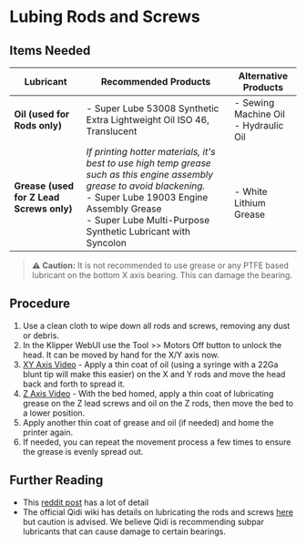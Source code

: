 # Lubing Rods and Screws

## Items Needed

| Lubricant | Recommended Products                                                                | Alternative Products |
|-----------------|-----------------------------------------------------------------------------|--------------|
| **Oil (used for Rods only)**        | - Super Lube 53008 Synthetic Extra Lightweight Oil ISO 46, Translucent | - Sewing Machine Oil <br> - Hydraulic Oil|
| **Grease (used for Z Lead Screws only)** | _If printing hotter materials, it's best to use high temp grease such as this engine assembly grease to avoid blackening._ <br> - Super Lube 19003 Engine Assembly Grease </br> - Super Lube Multi-Purpose Synthetic Lubricant with Syncolon | </br> - White Lithium Grease |

> **⚠️ Caution:** It is not recommended to use grease or any PTFE based lubricant on the bottom X axis bearing. This can damage the bearing.

## Procedure

1. Use a clean cloth to wipe down all rods and screws, removing any dust or debris.
1. In the Klipper WebUI use the Tool >> Motors Off button to unlock the head. It can be moved by hand for the X/Y axis now.
1. [XY Axis Video](https://www.youtube.com/watch?v=LwAsZDIng5w) - Apply a thin coat of oil (using a syringe with a 22Ga blunt tip will make this easier) on the X and Y rods and move the head back and forth to spread it. 
1. [Z Axis Video](https://www.youtube.com/watch?v=V3oVYWs7v6c) - With the bed homed, apply a thin coat of lubricating grease on the Z lead screws and oil on the Z rods, then move the bed to a lower position. 
1. Apply another thin coat of grease and oil (if needed) and home the printer again.
1. If needed, you can repeat the movement process a few times to ensure the grease is evenly spread out.


## Further Reading

- This [reddit post](https://www.reddit.com/r/3Dprinting/comments/190oyf6/comment/khf05hr/) has a lot of detail
- The official Qidi wiki has details on lubricating the rods and screws [here](https://wiki.qidi3d.com/en/X-Plus4/Manual/Maintenance-Manual) but caution is advised. We believe Qidi is recommending subpar lubricants that can cause damage to certain bearings.